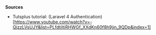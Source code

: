 **Sources**
* Tutsplus tutorial:  (Laravel 4 Authentication)[https://www.youtube.com/watch?v=-QjzzLVsUJY&list=PLfdtiltiRHWGf_XXdKn60f8h9jjn_9QDp&index=1] 
